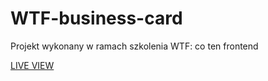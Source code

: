 # WTF-business-card
Projekt wykonany w ramach szkolenia WTF: co ten frontend

[LIVE VIEW](https://nenyancodes.github.io/WTF-business-card/)
